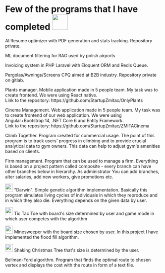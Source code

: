 <h1> Few of the programs that I have completed <img src="https://user-images.githubusercontent.com/72338271/119033984-2c15b400-b9ae-11eb-86db-f82c071bd491.gif" width="50"> </h1>
<p> AI Resume optimizer with PDF generation and stats tracking. Repository private.  </p>
<p> ML document filtering for RAG used by polish airports </p>
<p> Invoicing system in PHP Laravel with Eloquent ORM and Redis Queue. </p>
<p> Pergolas/Awnings/Screens CPQ aimed at B2B industry. Repository private on gitlab. </p>
<p> Plants manager. Mobile application made in 5 people team. My task was to create frontend. We were using React native.
<br> Link to the repository: https://github.com/StartupZmitac/OnlyPlants </p> 
<p> Cinema Management. Web application made in 5 people team. My task was to create frontend of our web application. We were using Angular+Bootstrap 14, .NET Core 6 and Entity Framework. <br> Link to the repository: https://github.com/StartupZmitac/ZMiTACinema</p>
<p> Climb Together. Program created for commercial usage. The point of this program is to track users' progress in climbing and to provide crucial analytical data to gym owners. This data can help to adjust gym's amenities based on clients.</p>
<p> Firm management. Program that can be used to manage a firm. Everything is based on a project pattern called composite - every branch can have other branches below in hierarchy. As administrator You can add branches, alter salaries, add new workers, give promotions etc.  </p>
<p> <img src="https://user-images.githubusercontent.com/72338271/119033660-c32e3c00-b9ad-11eb-9f05-c28a6e213e4b.gif" width="25"> "Darwin". Simple genetic algorithm implementation. Basically this program simulates living cycles of individuals in which they reproduce and in which they also die. Everything depends on the given data by user.</p> 
<p> <img src="https://user-images.githubusercontent.com/72338271/119031640-96792500-b9ab-11eb-8468-c9b593963f02.gif" width="25"> Tic Tac Toe with board's size determined by user and game mode in which user competes with the algorithm </p>
<p> <img src="https://user-images.githubusercontent.com/72338271/119032662-ba893600-b9ac-11eb-90b7-65f585a73ff4.gif" width="25"> Minesweeper with the board size chosen by user. In this project I have implemented the flood fill algorithm.
<p> <img src="https://user-images.githubusercontent.com/72338271/119032169-2b7c1e00-b9ac-11eb-9816-2942dd3f4b9a.gif" width="25"> Shaking Christmas Tree that's size is determined by the user. </p>
<p> Bellman-Ford algorithm. Program that finds the optimal route to chosen vertex and displays the cost with the route in form of a text file. </p>

<!--
**mNiedbalski/mNiedbalski** is a ✨ _special_ ✨ repository because its `README.md` (this file) appears on your GitHub profile.

Here are some ideas to get you started:

- 🔭 I’m currently working on ...
- 🌱 I’m currently learning ...
- 👯 I’m looking to collaborate on ...
- 🤔 I’m looking for help with ...
- 💬 Ask me about ...
- 📫 How to reach me: ...
- 😄 Pronouns: ...
- ⚡ Fun fact: ...
-->
